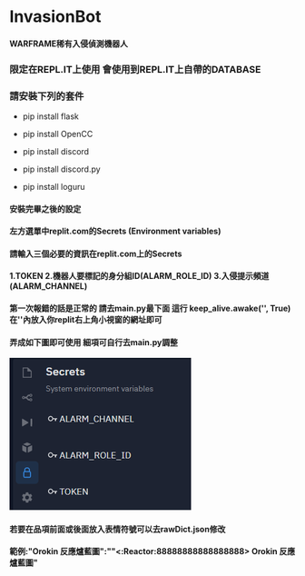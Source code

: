 # InvasionBot 
#### WARFRAME稀有入侵偵測機器人
### 限定在REPL.IT上使用 會使用到REPL.IT上自帶的DATABASE
### 請安裝下列的套件

+ pip install flask

+ pip install OpenCC

+ pip install discord

+ pip install discord.py

+ pip install loguru


#### 安裝完畢之後的設定
#### 左方選單中replit.com的Secrets (Environment variables) 
#### 請輸入三個必要的資訊在replit.com上的Secrets
#### 1.TOKEN 2.機器人要標記的身分組ID(ALARM_ROLE_ID) 3.入侵提示頻道(ALARM_CHANNEL)
#### 第一次報錯的話是正常的 請去main.py最下面 這行 keep_alive.awake('', True) 在''內放入你replit右上角小視窗的網址即可
#### 弄成如下圖即可使用 細項可自行去main.py調整
![](invpic.png "這樣")
#### 若要在品項前面或後面放入表情符號可以去rawDict.json修改
#### 範例:"Orokin 反應爐藍圖":""<:Reactor:88888888888888888> Orokin 反應爐藍圖"
